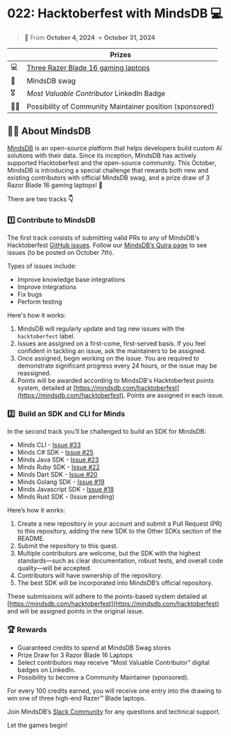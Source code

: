 # 022: Hacktoberfest with MindsDB 💻

> 📅 From **October 4, 2024** -> **October 31, 2024**

|  | Prizes |
| --- | --- |
| 💻 |[Three Razer Blade 16 gaming laptops](https://www.razer.com/gaming-laptops/Razer-Blade-16/RZ09-0510TEN3-R3U1) |
| 👕 |MindsDB swag  | 
| 🎖️  | _Most Valuable Contributor_ LinkedIn Badge |
| 🧑‍🏭  | Possibility of Community Maintainer position (sponsored) |


## 🐻‍❄️ About MindsDB

[MindsDB](https://mindsdb.com/) is an open-source platform that helps developers build custom AI solutions with their data. Since its inception, MindsDB has actively supported Hacktoberfest and the open-source community. This October, MindsDB is introducing a special challenge that rewards both new and existing contributors with official MindsDB swag, and a prize draw of 3 Razor Blade 16 gaming laptops!  🧡

There are two tracks **👇**

### 1️⃣ Contribute to MindsDB

The first track consists of submitting valid PRs to any of MindsDB's Hacktoberfest [GitHub issues](https://github.com/mindsdb/mindsdb/issues?q=is%3Aopen+is%3Aissue+label%3Ahacktoberfest). Follow our [MindsDB’s Quira page](https://quira.sh/org/mindsdb) to see issues (to be posted on October 7th).

Types of issues include:

- Improve knowledge base integrations
- Improve integrations
- Fix bugs
- Perform testing

Here's how it works:

1. MindsDB will regularly update and tag new issues with the `hacktoberfest` label.
2. Issues are assigned on a first-come, first-served basis. If you feel confident in tackling an issue, ask the maintainers to be assigned.
3. Once assigned, begin working on the issue. You are required to demonstrate significant progress every 24 hours, or the issue may be reassigned.
4. Points will be awarded according to MindsDB's Hacktoberfest points system, detailed at [https://mindsdb.com/hacktoberfest](https://mindsdb.com/hacktoberfest). Points are assigned in each issue.

### 2️⃣  Build an SDK and CLI for Minds

In the second track you’ll be challenged to build an SDK for MindsDB:

- Minds CLI - [Issue #33](https://github.com/mindsdb/minds_python_sdk/issues/33)
- Minds C# SDK - [Issue #25](https://github.com/mindsdb/minds_python_sdk/issues/25)
- Minds Java SDK - [Issue #23](https://github.com/mindsdb/minds_python_sdk/issues/23)
- Minds Ruby SDK - [Issue #22](https://github.com/mindsdb/minds_python_sdk/issues/22)
- Minds Dart SDK - [Issue #20](https://github.com/mindsdb/minds_python_sdk/issues/20)
- Minds Golang SDK - [Issue #19](https://github.com/mindsdb/minds_python_sdk/issues/19)
- Minds Javascript SDK -  [Issue #18](https://github.com/mindsdb/minds_python_sdk/issues/18)
- Minds Rust SDK - (Issue pending)

Here’s how it works:

1. Create a new repository in your account and submit a Pull Request (PR) to this repository, adding the new SDK to the Other SDKs section of the README.
2. Submit the repository to this quest.
3. Multiple contributors are welcome, but the SDK with the highest standards—such as clear documentation, robust tests, and overall code quality—will be accepted.
4. Contributors will have ownership of the repository. 
5. The best SDK will be incorporated into MindsDB’s official repository. 

These submissions will adhere to the points-based system detailed at [https://mindsdb.com/hacktoberfest](https://mindsdb.com/hacktoberfest) and will be assigned points in the original issue.

### 🏆 Rewards

- Guaranteed credits to spend at MindsDB Swag stores
- Prize Draw for 3 Razor Blade 16 Laptops
- Select contributors may receive “Most Valuable Contributor” digital badges on LinkedIn.
- Possibility to become a Community Maintainer (sponsored).

For every 100 credits earned, you will receive one entry into the drawing to win one of three high-end Razer™ Blade laptops. 

Join MindsDB’s [Slack Community](https://mindsdb.com/joincommunity) for any questions and technical support.

Let the games begin!
